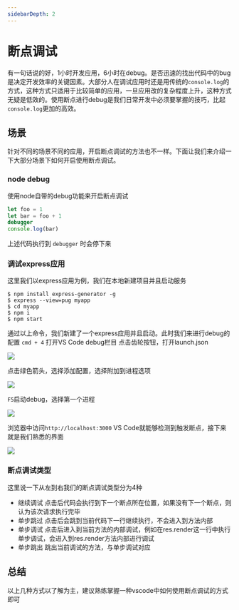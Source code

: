 ```yaml
---
sidebarDepth: 2
---
```


# 断点调试

有一句话说的好，1小时开发应用，6小时在debug。是否迅速的找出代码中的bug是决定开发效率的关键因素。大部分人在调试应用时还是用传统的`console.log`的方式，这种方式只适用于比较简单的应用，一旦应用改的复杂程度上升，这种方式无疑是低效的。使用断点进行debug是我们日常开发中必须要掌握的技巧，比起`console.log`更加的高效。

## 场景

针对不同的场景不同的应用，开启断点调试的方法也不一样。下面让我们来介绍一下大部分场景下如何开启使用断点调试。

### node debug

使用node自带的debug功能来开启断点调试

```js
let foo = 1
let bar = foo + 1
debugger
console.log(bar)
```

上述代码执行到 `debugger` 时会停下来

### 调试express应用

这里我们以express应用为例，我们在本地新建项目并且启动服务

```
$ npm install express-generator -g
$ express --view=pug myapp
$ cd myapp
$ npm i
$ npm start
```

通过以上命令，我们新建了一个express应用并且启动。此时我们来进行debug的配置
`cmd + 4` 打开VS Code debug栏目
点击齿轮按钮，打开launch.json

![](https://gw.alicdn.com/tfs/TB1iKQHXxv1gK0jSZFFXXb0sXXa-1734-628.png)

点击绿色箭头，选择添加配置，选择附加到进程选项

![](https://gw.alicdn.com/tfs/TB1hUEHXrj1gK0jSZFuXXcrHpXa-1054-716.png)

`F5`启动debug，选择第一个进程

![](https://gw.alicdn.com/tfs/TB1kkIGXAT2gK0jSZFkXXcIQFXa-1438-662.jpg)

浏览器中访问`http://localhost:3000` VS Code就能够检测到触发断点，接下来就是我们熟悉的界面

![](https://gw.alicdn.com/tfs/TB1yHgIXrr1gK0jSZFDXXb9yVXa-1122-436.jpg)

### 断点调试类型

这里说一下从左到右我们的断点调试类型分为4种
- 继续调试 点击后代码会执行到下一个断点所在位置，如果没有下一个断点，则认为该次请求执行完毕
- 单步跳过 点击后会跳到当前代码下一行继续执行，不会进入到方法内部
- 单步调试 点击后进入到当前方法的内部调试，例如在res.render这一行中执行单步调试，会进入到res.render方法内部进行调试
- 单步跳出 跳出当前调试的方法，与单步调试对应

## 总结

以上几种方式以了解为主，建议熟练掌握一种vscode中如何使用断点调试的方式即可